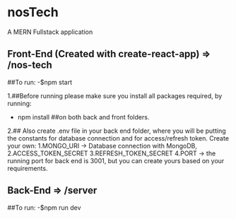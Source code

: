 # nosTech

A MERN Fullstack application

## Front-End (Created with create-react-app) => /nos-tech
 
   ##To run:
   -$npm start
   
1.##Before running please make sure you install all packages required, by running:
  - npm install
##on both back and front folders.

2.## Also create .env file in your back end folder, where you will be putting 
     the constants for database connection and for access/refresh token.
     Create your own:
     1.MONGO_URI -> Database connection with MongoDB,
     2.ACCESS_TOKEN_SECRET
     3.REFRESH_TOKEN_SECRET
     4.PORT -> the running port for back end is 3001, but you can create yours based on your requirements.
 
## Back-End => /server

   ##To run:
   -$npm run dev
